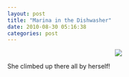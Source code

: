 ```yaml
---
layout: post
title: "Marina in the Dishwasher"
date: 2010-08-30 05:16:38
categories: post
---
```

<center><img src="/blog_images/marina_dishwasher.jpg"></center>
<p>She climbed up there all by herself!</p>
